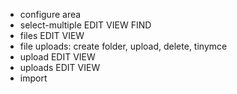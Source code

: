 - configure area
- select-multiple EDIT VIEW FIND
- files EDIT VIEW
- file uploads: create folder, upload, delete, tinymce
- upload EDIT VIEW
- uploads EDIT VIEW
- import